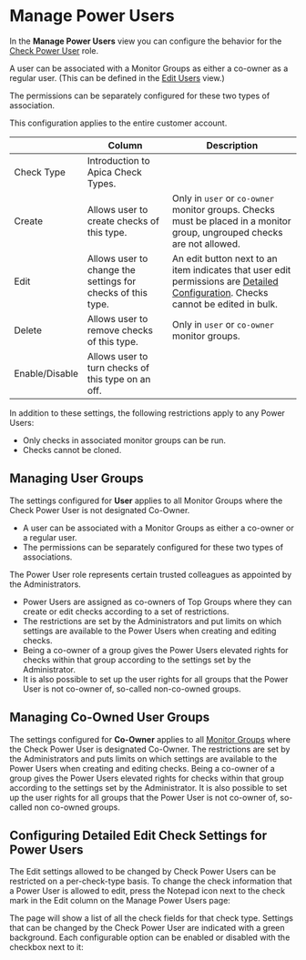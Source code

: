 # Manage Power Users

In the **Manage Power Users** view you can configure the behavior for the [Check Power User](https://apica-kb.atlassian.net/wiki/spaces/ASMDOCS/pages/2135396436) role.



A user can be associated with a Monitor Groups as either a co-owner as a regular user. (This can be defined in the [Edit Users](https://apica-kb.atlassian.net/wiki/spaces/ASMDOCS/pages/2133758795) view.)

The permissions can be separately configured for these two types of association.



This configuration applies to the entire customer account.

|                | Column                                                      | Description                                                                                                                                                                                             |
| -------------- | ----------------------------------------------------------- | ------------------------------------------------------------------------------------------------------------------------------------------------------------------------------------------------------- |
| Check Type     | Introduction to Apica Check Types.                          | <p><br></p>                                                                                                                                                                                             |
| Create         | Allows user to create checks of this type.                  | Only in `user` or `co-owner` monitor groups. Checks must be placed in a monitor group, ungrouped checks are not allowed.                                                                                |
| Edit           | Allows user to change the settings for checks of this type. | An edit button next to an item indicates that user edit permissions are [Detailed Configuration](https://apica-kb.atlassian.net/wiki/spaces/ASMDOCS/pages/2133760783). Checks cannot be edited in bulk. |
| Delete         | Allows user to remove checks of this type.                  | Only in `user` or `co-owner` monitor groups.                                                                                                                                                            |
| Enable/Disable | Allows user to turn checks of this type on an off.          | <p><br></p>                                                                                                                                                                                             |

In addition to these settings, the following restrictions apply to any Power Users:

* Only checks in associated monitor groups can be run.
* Checks cannot be cloned.

## Managing User Groups <a href="#managepowerusers-managingusergroups" id="managepowerusers-managingusergroups"></a>

The settings configured for **User** applies to all Monitor Groups where the Check Power User is not designated Co-Owner.

* A user can be associated with a Monitor Groups as either a co-owner or a regular user.
* The permissions can be separately configured for these two types of associations.



The Power User role represents certain trusted colleagues as appointed by the Administrators.

* Power Users are assigned as co-owners of Top Groups where they can create or edit checks according to a set of restrictions.
* The restrictions are set by the Administrators and put limits on which settings are available to the Power Users when creating and editing checks.
* Being a co-owner of a group gives the Power Users elevated rights for checks within that group according to the settings set by the Administrator.
* It is also possible to set up the user rights for all groups that the Power User is not co-owner of, so-called non-co-owned groups.

## Managing Co-Owned User Groups <a href="#managepowerusers-managingco-ownedusergroups" id="managepowerusers-managingco-ownedusergroups"></a>

The settings configured for **Co-Owner** applies to all [Monitor Groups](https://apica-kb.atlassian.net/wiki/pages/createpage.action?spaceKey=ASMDOCS\&title=Monitor%20Groups\&linkCreation=true\&fromPageId=2133760760) where the Check Power User is designated Co-Owner. The restrictions are set by the Administrators and puts limits on which settings are available to the Power Users when creating and editing checks. Being a co-owner of a group gives the Power Users elevated rights for checks within that group according to the settings set by the Administrator. It is also possible to set up the user rights for all groups that the Power User is not co-owner of, so-called non co-owned groups.



## Configuring Detailed Edit Check Settings for Power Users <a href="#managepowerusers-configuringdetailededitchecksettingsforpowerusers" id="managepowerusers-configuringdetailededitchecksettingsforpowerusers"></a>

The Edit settings allowed to be changed by Check Power Users can be restricted on a per-check-type basis. To change the check information that a Power User is allowed to edit, press the Notepad icon next to the check mark in the Edit column on the Manage Power Users page:



The page will show a list of all the check fields for that check type. Settings that can be changed by the Check Power User are indicated with a green background. Each configurable option can be enabled or disabled with the checkbox next to it:

